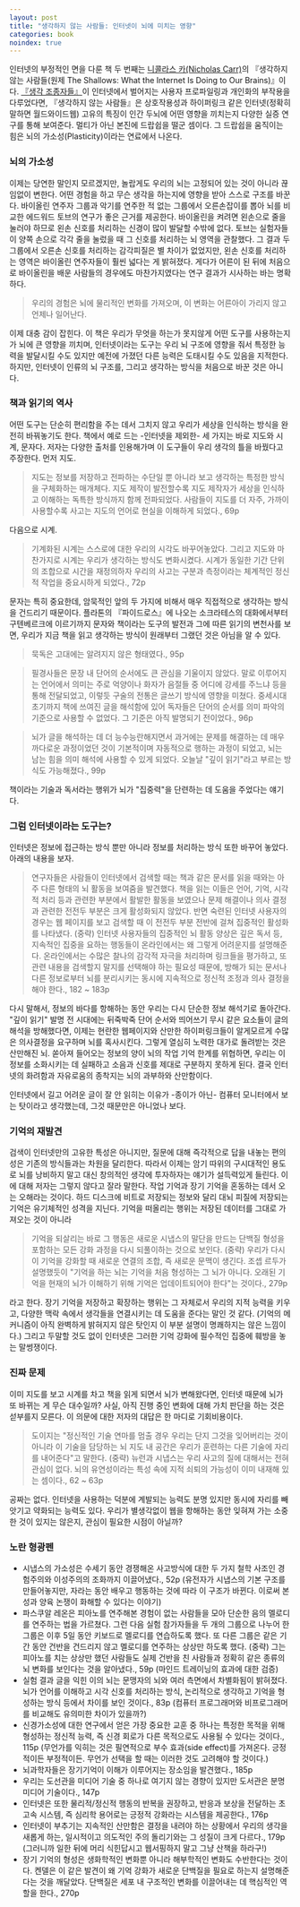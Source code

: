 ```yaml
---
layout: post
title: "생각하지 않는 사람들: 인터넷이 뇌에 미치는 영향"
categories: book
noindex: true
---
```


인터넷의 부정적인 면을 다룬 책 두 번째는 [니콜라스 카(Nicholas Carr)](http://roughtype.com)의 『생각하지 않는 사람들(원제 The Shallows: What the Internet Is Doing to Our Brains)』이다. [『생각 조종자들』](http://www.4four.us/article/2011/09/filter-bubble)이 인터넷에서 벌어지는 사용자 프로파일링과 개인화의 부작용을 다루었다면, 『생각하지 않는 사람들』은 상호작용성과 하이퍼링크 같은 인터넷(정확히 말하면 월드와이드웹) 고유의 특징이 인간 두뇌에 어떤 영향을 끼치는지 다양한 실증 연구를 통해 보여준다. 멀티가 아닌 본진에 드랍쉽을 떨군 셈이다. 그 드랍쉽을 움직이는 힘은 뇌의 가소성(Plasticity)이라는 연료에서 나온다.<!--more-->

### 뇌의 가소성

이제는 당연한 말인지 모르겠지만, 놀랍게도 우리의 뇌는 고정되어 있는 것이 아니라 끊임없이 변한다. 어떤 경험을 하고 무슨 생각을 하는지에 영향을 받아 스스로 구조를 바꾼다. 바이올린 연주자 그룹과 악기를 연주한 적 없는 그룹에서 오른손잡이를 뽑아 뇌를 비교한 에드워드 토브의 연구가 좋은 근거를 제공한다. 바이올린을 켜려면 왼손으로 줄을 눌러야 하므로 왼손 신호를 처리하는 신경이 많이 발달할 수밖에 없다. 토브는 실험자들이 양쪽 손으로 각각 줄을 눌렀을 때 그 신호를 처리하는 뇌 영역을 관찰했다. 그 결과 두 그룹에서 오른손 신호를 처리하는 감각피질은 별 차이가 없었지만, 왼손 신호를 처리하는 영역은 바이올린 연주자들이 훨씬 넓다는 게 밝혀졌다. 게다가 어른이 된 뒤에 처음으로 바이올린을 배운 사람들의 경우에도 마찬가지였다는 연구 결과가 시사하는 바는 명확하다.

> 우리의 경험은 뇌에 물리적인 변화를 가져오며,
이 변화는 어른아이 가리지 않고 언제나 일어난다.

이제 대충 감이 잡힌다. 이 책은 우리가 무엇을 하는가 못지않게 어떤 도구를 사용하는지가 뇌에 큰 영향을 끼치며, 인터넷이라는 도구는 우리 뇌 구조에 영향을 줘서 특정한 능력을 발달시킬 수도 있지만 예전에 가졌던 다른 능력은 도태시킬 수도 있음을 지적한다. 하지만, 인터넷이 인류의 뇌 구조를, 그리고 생각하는 방식을 처음으로 바꾼 것은 아니다.

### 책과 읽기의 역사

어떤 도구는 단순히 편리함을 주는 데서 그치지 않고 우리가 세상을 인식하는 방식을 완전히 바꿔놓기도 한다. 책에서 예로 드는 -인터넷을 제외한- 세 가지는 바로 지도와 시계, 문자다. 저자는 다양한 출처를 인용해가며 이 도구들이 우리 생각의 틀을 바꿨다고 주장한다. 먼저 지도.

> 지도는 정보를 저장하고 전파하는 수단일 뿐 아니라 보고 생각하는 특정한 방식을 구체화하는 매개체다. 지도 제작이 발전할수록 지도 제작자가 세상을 인식하고 이해하는 독특한 방식까지 함께 전파되었다. 사람들이 지도를 더 자주, 가까이 사용할수록 사고는 지도의 언어로 현실을 이해하게 되었다., 69p

다음으로 시계.

> 기계화된 시계는 스스로에 대한 우리의 시각도 바꾸어놓았다. 그리고 지도와 마찬가지로 시계는 우리가 생각하는 방식도 변화시켰다. 시계가 동일한 기간 단위의 조합으로 시간을 재정의하자 우리의 사고는 구분과 측정이라는 체계적인 정신적 작업을 중요시하게 되었다., 72p

문자는 특히 중요한데, 암묵적인 앞의 두 가지에 비해서 매우 직접적으로 생각하는 방식을 건드리기 때문이다. 플라톤의 『파이드로스』에 나오는 소크라테스의 대화에서부터 구텐베르크에 이르기까지 문자와 책이라는 도구의 발전과 그에 따른 읽기의 변천사를 보면, 우리가 지금 책을 읽고 생각하는 방식이 원래부터 그랬던 것은 아님을 알 수 있다.

> 묵독은 고대에는 알려지지 않은 형태였다., 95p

> 필경사들은 문장 내 단어의 순서에도 큰 관심을 기울이지 않았다. 말로 이루어지는 언어에서 의미는 주로 억양이나 화자가 음절들 중 어디에 강세를 주느냐 등을 통해 전달되었고, 이렇듯 구술의 전통은 글쓰기 방식에 영향을 미쳤다. 중세시대 초기까지 책에 쓰여진 글을 해석함에 있어 독자들은 단어의 순서를 의미 파악의 기준으로 사용할 수 없었다. 그 기준은 아직 발명되기 전이었다., 96p

>뇌가 글을 해석하는 데 더 능수능란해지면서 과거에는 문제를 해결하는 데 매우 까다로운 과정이었던 것이 기본적이며 자동적으로 행하는 과정이 되었고, 뇌는 남는 힘을 의미 해석에 사용할 수 있게 되었다. 오늘날 "깊이 읽기"라고 부르는 방식도 가능해졌다., 99p

책이라는 기술과 독서라는 행위가 뇌가 "집중력"을 단련하는 데 도움을 주었다는 얘기다.

### 그럼 인터넷이라는 도구는?

인터넷은 정보에 접근하는 방식 뿐만 아니라 정보를 처리하는 방식 또한 바꾸어 놓았다. 아래의 내용을 보자.

> 연구자들은 사람들이 인터넷에서 검색할 때는 책과 같은 문서를 읽을 때와는 아주 다른 형태의 뇌 활동을 보여줌을 발견했다. 책을 읽는 이들은 언어, 기억, 시각적 처리 등과 관련한 부분에서 활발한 활동을 보였으나 문제 해결이나 의사 결정과 관련한 전전두 부분은 크게 활성화되지 않았다. 반면 숙련된 인터넷 사용자의 경우는 웹 페이지를 보고 검색할 때 이 전전두 부분 전반에 걸쳐 집중적인 활성화를 나타냈다. (중략) 인터넷 사용자들의 집중적인 뇌 활동 양상은 깊은 독서 등, 지속적인 집중을 요하는 행동들이 온라인에서는 왜 그렇게 어려운지를 설명해준다. 온라인에서는 수많은 찰나의 감각적 자극을 처리하며 링크들을 평가하고, 또 관련 내용을 검색할지 말지를 선택해야 하는 필요성 때문에, 방해가 되는 문서나 다른 정보로부터 뇌를 분리시키는 동시에 지속적으로 정신적 조정과 의사 결정을 해야 한다., 182 ~ 183p

다시 말해서, 정보의 바다를 항해하는 동안 우리는 다시 단순한 정보 해석기로 돌아간다. "깊이 읽기" 발명 전 시대에는 뒤죽박죽 단어 순서와 띄어쓰기 무시 같은 요소들이 글의 해석을 방해했다면, 이제는 현란한 웹페이지와 산만한 하이퍼링크들이 알게모르게 수많은 의사결정을 요구하며 뇌를 혹사시킨다. 그렇게 열심히 노력한 대가로 돌려받는 것은 산만해진 뇌. 쏟아져 들어오는 정보의 양이 뇌의 작업 기억 한계를 위협하면, 우리는 이 정보를 소화시키는 데 실패하고 소음과 신호를 제대로 구분하지 못하게 된다. 결국 인터넷의 화려함과 자유로움의 종착지는 뇌의 과부하와 산만함이다.

인터넷에서 길고 어려운 글이 잘 안 읽히는 이유가 -종이가 아닌- 컴퓨터 모니터에서 보는 탓이라고 생각했는데, 그것 때문만은 아니었나 보다.

### 기억의 재발견

검색이 인터넷만의 고유한 특성은 아니지만, 질문에 대해 즉각적으로 답을 내놓는 편의성은 기존의 방식들과는 차원을 달리한다. 따라서 이제는 암기 따위의 구시대적인 용도로 뇌를 낭비하지 말고 대신 창의적인 생각에 투자하자는 얘기가 설득력있게 들린다. 이에 대해 저자는 그렇지 않다고 잘라 말한다. 작업 기억과 장기 기억을 혼동하는 데서 오는 오해라는 것이다. 하드 디스크에 비트로 저장되는 정보와 달리 대뇌 피질에 저장되는 기억은 유기체적인 성격을 지닌다. 기억을 떠올리는 행위는 저장된 데이터를 그대로 가져오는 것이 아니라

> 기억을 되살리는 바로 그 행동은 새로운 시냅스의 말단을 만드는 단백질 형성을 포함하는 모든 강화 과정을 다시 되풀이하는 것으로 보인다. (중략) 우리가 다시 이 기억을 강화할 때 새로운 연결의 조합, 즉 새로운 문맥이 생긴다. 조셉 르두가 설명했듯이 "기억을 하는 뇌는 기억을 처음 형성하는 그 뇌가 아니다. 오래된 기억을 현재의 뇌가 이해하기 위해 기억은 업데이트되어야 한다"는 것이다., 279p

라고 한다. 장기 기억을 저장하고 확장하는 행위는 그 자체로서 우리의 지적 능력을 키우고, 다양한 맥락 속에서 생각들을 연결시키는 데 도움을 준다는 말인 것 같다. (기억의 메커니즘이 아직 완벽하게 밝혀지지 않은 탓인지 이 부분 설명이 명쾌하지는 않은 느낌이다.) 그리고 두말할 것도 없이 인터넷은 그러한 기억 강화에 필수적인 집중에 훼방을 놓는 말썽쟁이다.

### 진짜 문제

이미 지도를 보고 시계를 차고 책을 읽게 되면서 뇌가 변해왔다면, 인터넷 때문에 뇌가 또 바뀌는 게 무슨 대수일까? 사실, 아직 진행 중인 변화에 대해 가치 판단을 하는 것은 섣부를지 모른다. 이 의문에 대한 저자의 대답은 한 마디로 기회비용이다.

> 도이지는 "정신적인 기술 연마를 멈출 경우 우리는 단지 그것을 잊어버리는 것이 아니라 이 기술을 담당하는 뇌 지도 내 공간은 우리가 훈련하는 다른 기술에 자리를 내어준다"고 말한다. (중략) 뉴런과 시냅스는 우리 사고의 질에 대해서는 전혀 관심이 없다. 뇌의 유연성이라는 특성 속에 지적 쇠퇴의 가능성이 이미 내재해 있는 셈이다., 62 ~ 63p

공짜는 없다. 인터넷을 사용하는 덕분에 계발되는 능력도 분명 있지만 동시에 자리를 빼앗기고 약화되는 능력도 있다. 우리가 별생각없이 웹을 항해하는 동안 잊혀져 가는 소중한 것이 있지는 않은지, 관심이 필요한 시점이 아닐까?

### 노란 형광펜

- 시냅스의 가소성은 수세기 동안 경쟁해온 사고방식에 대한 두 가지 철학 사조인 경험주의와 이성주의의 조화까지 이끌어냈다., 52p (유전자가 시냅스의 기본 구조를 만들어놓지만, 자라는 동안 배우고 행동하는 것에 따라 이 구조가 바뀐다. 이로써 본성과 양육 논쟁이 화해할 수 있다는 이야기)
- 파스쿠알 레온은 피아노를 연주해본 경험이 없는 사람들을 모아 단순한 음의 멜로디를 연주하는 법을 가르쳤다. 그런 다음 실험 참가자들을 두 개의 그룹으로 나누어 한 그룹은 이후 5일 동안 키보드로 멜로디를 연습하도록 했다. 또 다른 그룹은 같은 기간 동안 건반을 건드리지 않고 멜로디를 연주하는 상상만 하도록 했다. (중략) 그는 피아노를 치는 상상만 했던 사람들도 실제 건반을 친 사람들과 정확히 같은 종류의 뇌 변화를 보인다는 것을 알아냈다., 59p (마인드 트레이닝의 효과에 대한 검증)
- 실험 결과 글을 익힌 이의 뇌는 문맹자의 뇌와 여러 측면에서 차별화됨이 밝혀졌다. 뇌가 언어를 이해하고 시각 신호를 처리하는 방식, 논리적으로 생각하고 기억을 형성하는 방식 등에서 차이를 보인 것이다., 83p (컴퓨터 프로그래머와 비프로그래머를 비교해도 유의미한 차이가 있을까?)
- 신경가소성에 대한 연구에서 얻은 가장 중요한 교훈 중 하나는 특정한 목적을 위해 형성하는 정신적 능력, 즉 신경 회로가 다른 목적으로도 사용될 수 있다는 것이다., 115p (무언가를 익히는 것은 필연적으로 부수 효과(side effect)를 가져온다. 긍정적이든 부정적이든. 무언가 선택을 할 때는 이러한 것도 고려해야 할 것이다.)
- 뇌과학자들은 장기기억이 이해가 이루어지는 장소임을 발견했다., 185p
- 우리는 도선관을 미디어 기술 중 하나로 여기지 않는 경향이 있지만 도서관은 분명 미디어 기술이다., 147p
- 인터넷은 또한 물리적/정신적 행동의 반복을 권장하고, 반응과 보상을 전달하는 초고속 시스템, 즉 심리학 용어로는 긍정적 강화라는 시스템을 제공한다., 176p
- 인터넷이 부추기는 지속적인 산만함은 결정을 내려야 하는 상황에서 우리의 생각을 새롭게 하는, 일시적이고 의도적인 주의 돌리기와는 그 성질이 크게 다르다., 179p (그러니까 일한 뒤에 머리 식힌답시고 웹서핑하지 말고 그냥 산책을 하라구!)
- 장기 기억의 형성은 생화학적인 변화뿐 아니라 해부학적인 변화도 수반한다는 것이다. 켄델은 이 같은 발견이 왜 기억 강화가 새로운 단백질을 필요로 하는지 설명해준다는 것을 깨달았다. 단백질은 세포 내 구조적인 변화를 이끌어내는 데 핵심적인 역할을 한다., 270p